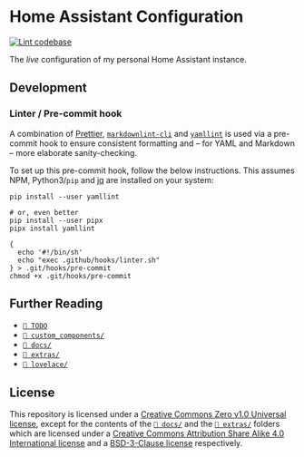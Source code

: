 # Home Assistant Configuration

[![Lint codebase](https://github.com/thijsputman/home-assistant-config/actions/workflows/linter.yml/badge.svg?branch=main)](https://github.com/thijsputman/home-assistant-config/actions/workflows/linter.yml)

The _live_ configuration of my personal Home Assistant instance.

## Development

### Linter / Pre-commit hook

A combination of [Prettier](https://prettier.io/),
[`markdownlint-cli`](https://github.com/igorshubovych/markdownlint-cli) and
[`yamllint`](https://github.com/adrienverge/yamllint) is used via a pre-commit
hook to ensure consistent formatting and – for YAML and Markdown – more
elaborate sanity-checking.

To set up this pre-commit hook, follow the below instructions. This assumes NPM,
Python3/`pip` and [jq](https://stedolan.github.io/jq/) are installed on your
system:

```shell
pip install --user yamllint

# or, even better
pip install --user pipx
pipx install yamllint

{
  echo '#!/bin/sh'
  echo "exec .github/hooks/linter.sh"
} > .git/hooks/pre-commit
chmod +x .git/hooks/pre-commit
```

## Further Reading

- [`📄 TODO`](./TODO)
- [`📁 custom_components/`](./custom_components/README.md)
- [`📁 docs/`](./docs/README.md)
- [`📁 extras/`](./extras/README.md)
- [`📁 lovelace/`](./lovelace/README.md)

## License

This repository is licensed under a
[Creative Commons Zero v1.0 Universal license](./LICENSE), except for the
contents of the [`📁 docs/`](./docs) and the [`📁 extras/`](./extras) folders
which are licensed under a
[Creative Commons Attribution Share Alike 4.0 International license](./docs/LICENSE)
and a [BSD-3-Clause license](./extras/LICENSE) respectively.
